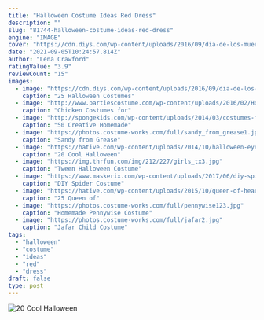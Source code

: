 ```yaml
---
title: "Halloween Costume Ideas Red Dress"
description: ""
slug: "81744-halloween-costume-ideas-red-dress"
engine: "IMAGE"
cover: "https://cdn.diys.com/wp-content/uploads/2016/09/dia-de-los-muertos-costumes.jpg"
date: "2021-09-05T10:24:57.814Z"
author: "Lena Crawford"
ratingValue: "3.9"
reviewCount: "15"
images:
  - image: "https://cdn.diys.com/wp-content/uploads/2016/09/dia-de-los-muertos-costumes.jpg"
    caption: "25 Halloween Costumes"
  - image: "http://www.partiescostume.com/wp-content/uploads/2016/02/Homemade-Chicken-Costume.jpg"
    caption: "Chicken Costumes for"
  - image: "http://spongekids.com/wp-content/uploads/2014/03/costumes-for-kids/41-peacock-kid-costume-idea.jpg"
    caption: "50 Creative Homemade"
  - image: "https://photos.costume-works.com/full/sandy_from_grease1.jpg"
    caption: "Sandy from Grease"
  - image: "https://hative.com/wp-content/uploads/2014/10/halloween-eye-makeup/9-halloween-eye-makeup-ideas.jpg"
    caption: "20 Cool Halloween"
  - image: "https://img.thrfun.com/img/212/227/girls_tx3.jpg"
    caption: "Tween Halloween Costume"
  - image: "https://www.maskerix.com/wp-content/uploads/2017/06/diy-spider-halloween-costume-idea-1.jpg"
    caption: "DIY Spider Costume"
  - image: "https://hative.com/wp-content/uploads/2015/10/queen-of-hearts-costume-ideas/1-17-queen-of-hearts-costume-ideas-and-diy-tutorials.jpg"
    caption: "25 Queen of"
  - image: "https://photos.costume-works.com/full/pennywise123.jpg"
    caption: "Homemade Pennywise Costume"
  - image: "https://photos.costume-works.com/full/jafar2.jpg"
    caption: "Jafar Child Costume"
tags:
  - "halloween"
  - "costume"
  - "ideas"
  - "red"
  - "dress"
draft: false
type: post
---
```



![20 Cool Halloween](https://hative.com/wp-content/uploads/2014/10/halloween-eye-makeup/9-halloween-eye-makeup-ideas.jpg "20 Cool Halloween")


<!--inArticleAds-->

<!--galleryOne-->


<!--inArticleAds-->

<!--galleryTwo-->


<!--galleryThree-->

